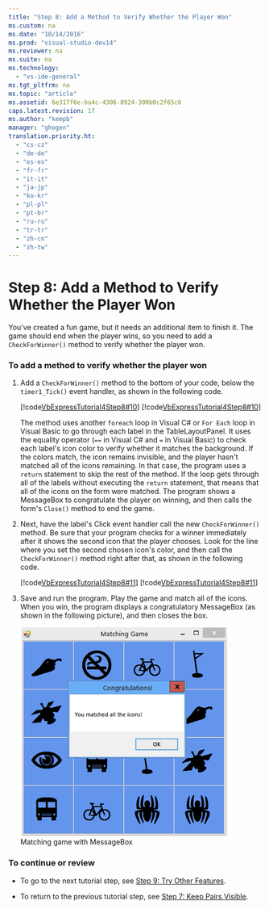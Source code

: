 ```yaml
---
title: "Step 8: Add a Method to Verify Whether the Player Won"
ms.custom: na
ms.date: "10/14/2016"
ms.prod: "visual-studio-dev14"
ms.reviewer: na
ms.suite: na
ms.technology: 
  - "vs-ide-general"
ms.tgt_pltfrm: na
ms.topic: "article"
ms.assetid: 6e317f6e-ba4c-4306-8924-300b0c2f65c6
caps.latest.revision: 17
ms.author: "kempb"
manager: "ghogen"
translation.priority.ht: 
  - "cs-cz"
  - "de-de"
  - "es-es"
  - "fr-fr"
  - "it-it"
  - "ja-jp"
  - "ko-kr"
  - "pl-pl"
  - "pt-br"
  - "ru-ru"
  - "tr-tr"
  - "zh-cn"
  - "zh-tw"
---
```

# Step 8: Add a Method to Verify Whether the Player Won
You've created a fun game, but it needs an additional item to finish it. The game should end when the player wins, so you need to add a `CheckForWinner()` method to verify whether the player won.  
  
### To add a method to verify whether the player won  
  
1.  Add a `CheckForWinner()` method to the bottom of your code, below the `timer1_Tick()` event handler, as shown in the following code.  
  
     [!code[VbExpressTutorial4Step8#10](../ide/codesnippet/CSharp/step-8--add-a-method-to-verify-whether-the-player-won_1.cs)]
[!code[VbExpressTutorial4Step8#10](../ide/codesnippet/VisualBasic/step-8--add-a-method-to-verify-whether-the-player-won_1.vb)]  
  
     The method uses another `foreach` loop in Visual C# or `For Each` loop in Visual Basic to go through each label in the TableLayoutPanel. It uses the equality operator (`==` in Visual C# and `=` in Visual Basic) to check each label's icon color to verify whether it matches the background. If the colors match, the icon remains invisible, and the player hasn't matched all of the icons remaining. In that case, the program uses a `return` statement to skip the rest of the method. If the loop gets through all of the labels without executing the `return` statement, that means that all of the icons on the form were matched. The program shows a MessageBox to congratulate the player on winning, and then calls the form's `Close()` method to end the game.  
  
2.  Next, have the label's Click event handler call the new `CheckForWinner()` method. Be sure that your program checks for a winner immediately after it shows the second icon that the player chooses. Look for the line where you set the second chosen icon's color, and then call the `CheckForWinner()` method right after that, as shown in the following code.  
  
     [!code[VbExpressTutorial4Step8#11](../ide/codesnippet/CSharp/step-8--add-a-method-to-verify-whether-the-player-won_2.cs)]
[!code[VbExpressTutorial4Step8#11](../ide/codesnippet/VisualBasic/step-8--add-a-method-to-verify-whether-the-player-won_2.vb)]  
  
3.  Save and run the program. Play the game and match all of the icons. When you win, the program displays a congratulatory MessageBox (as shown in the following picture), and then closes the box.  
  
     ![Matching game with MessageBox](../ide/media/express_tut4step8.png "Express_Tut4Step8")  
Matching game with MessageBox  
  
### To continue or review  
  
-   To go to the next tutorial step, see [Step 9: Try Other Features](../ide/step-9--try-other-features.md).  
  
-   To return to the previous tutorial step, see [Step 7: Keep Pairs Visible](../ide/step-7--keep-pairs-visible.md).